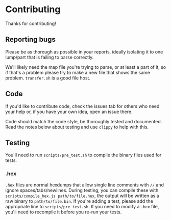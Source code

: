 # Contributing

Thanks for contributing!

## Reporting bugs

Please be as thorough as possible in your reports, ideally isolating it to one lump/part that is failing to parse correctly. 

We'll likely need the map file you're trying to parse, or at least a part of it, so if that's a problem please try to make a new file that shows the same problem.
`transfer.sh` is a good file host.

## Code

If you'd like to contribute code, check the issues tab for others who need your help or, if you have your own idea, open an issue there.

Code should match the code style, be thoroughly tested and documented. Read the notes below about testing and use `clippy` to help with this.

## Testing

You'll need to run `scripts/pre_test.sh` to compile the binary files used for tests.

### .hex

`.hex` files are normal hexdumps that allow single line comments with `//` and ignore spaces/tabs/newlines.
During testing, you can compile these with `scripts/compile_hex.js path/to/file.hex`, the output will be written as a raw binary to `path/to/file.bin`.
If you're adding a test, please add the appropriate line to `scripts/pre_test.sh`.
If you need to modify a `.hex` file, you'll need to recompile it before you re-run your tests.